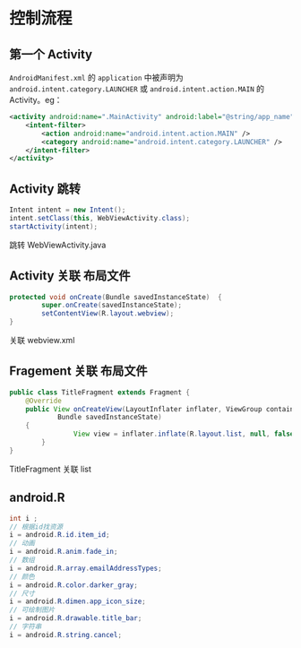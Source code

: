 # 控制流程

## 第一个 Activity

`AndroidManifest.xml` 的 `application` 中被声明为 `android.intent.category.LAUNCHER` 或 `android.intent.action.MAIN` 的  Activity。eg：

```xml
<activity android:name=".MainActivity" android:label="@string/app_name">
    <intent-filter>
        <action android:name="android.intent.action.MAIN" />
        <category android:name="android.intent.category.LAUNCHER" />
    </intent-filter>
</activity>
```

## Activity 跳转

```java
Intent intent = new Intent();
intent.setClass(this, WebViewActivity.class);
startActivity(intent);
```

跳转 WebViewActivity.java

## Activity 关联 布局文件

```java
protected void onCreate(Bundle savedInstanceState)  {
		super.onCreate(savedInstanceState);
		setContentView(R.layout.webview);
}    
```

关联 webview.xml

## Fragement 关联 布局文件

```java
public class TitleFragment extends Fragment {
	@Override  
    public View onCreateView(LayoutInflater inflater, ViewGroup container,  
            Bundle savedInstanceState)  
    {
				View view = inflater.inflate(R.layout.list, null, false);
		}
}
```

TitleFragment 关联 list

## android.R

```java
int i ;
// 根据id找资源
i = android.R.id.item_id;
// 动画
i = android.R.anim.fade_in;
// 数组
i = android.R.array.emailAddressTypes;
// 颜色
i = android.R.color.darker_gray;
// 尺寸
i = android.R.dimen.app_icon_size;
// 可绘制图片
i = android.R.drawable.title_bar;
// 字符串
i = android.R.string.cancel;
```
